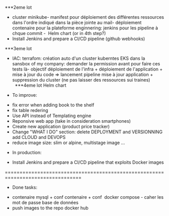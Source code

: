 

***2eme lot
- cluster minikube- manifest pour déploiement des différentes ressources dans l'ordre indiqué dans la pièce jointe au mail- déploiement contenaire pour la plateforme enginnering: jenkins pour les pipeline à chque commit -  Helm chart (or in 4th step?)
- Install Jenkins and prepare a CI/CD pipeline (github webhooks)

***3eme lot
- IAC: terrafom: création auto d'un cluster kuberntes EKS dans la sansbox of my company: demander la permission avant pour faire ces tests là- objectif déploiement de l'infra + déploiement de l'application + mise à jour du code => lancement pipeline mise à jour application + suppression du cluster (ne pas laisser des ressources sui traines)
  ***4eme lot
Helm chart 



+ To improve:

- fix error when adding book to the shelf
- fix table redering
- Use API instead of Templating engine
- Reponsive web app (take in consideration smartphones)
- Create new application (product price tracker)
- Change "WHAT I DO" section: 
  delete DEPLOYMENT and VERSIONNING
  add CLOUD and DEVOPS 
- reduce image size: slim or alpine, multistage image ...



+ In production:
  
- Install Jenkins and prepare a CI/CD pipeline that exploits Docker images


================================================================================

+ Done tasks:

- contenaire mysql + conf contenaire + conf  docker compose - caher les mot de passe base de données
- push images to the repo docker hub
